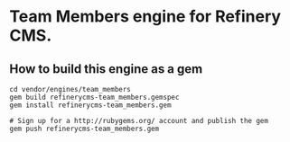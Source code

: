 # Team Members engine for Refinery CMS.

## How to build this engine as a gem

    cd vendor/engines/team_members
    gem build refinerycms-team_members.gemspec
    gem install refinerycms-team_members.gem
    
    # Sign up for a http://rubygems.org/ account and publish the gem
    gem push refinerycms-team_members.gem